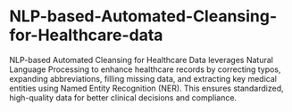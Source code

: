 # NLP-based-Automated-Cleansing-for-Healthcare-data
NLP-based Automated Cleansing for Healthcare Data leverages Natural Language Processing to enhance healthcare records by correcting typos, expanding abbreviations, filling missing data, and extracting key medical entities using Named Entity Recognition (NER). This ensures standardized, high-quality data for better clinical decisions and compliance.
